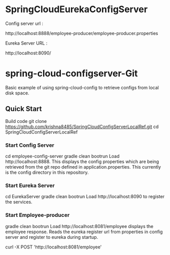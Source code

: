 # SpringCloudEurekaConfigServer

Config server url :

http://localhost:8888/employee-producer/employee-producer.properties

Eureka Server URL : 

http://localhost:8090/


# spring-cloud-configserver-Git

Basic example of using spring-cloud-config to retrieve configs from local disk space.


## Quick Start

Build code
git clone https://github.com/krishna8485/SpringCloudConfigServerLocalRef.git
cd SpringCloudConfigServerLocalRef

### Start Config Server

cd employee-config-server
gradle clean bootrun
Load http://localhost:8888. This displays the config properties which are being retrieved from the git repo defined in application.properties. This currently is the config directory in this repository.

### Start Eureka Server

cd EurekaServer
gradle clean bootrun
Load http://localhost:8090 to register the services.

### Start Employee-producer

gradle clean bootrun
Load http://localhost:8081/employee displays the employee response. Reads the eureka register url from properties in config server and register to eureka during startup.


curl -X POST 'http://localhost:8081/employee'



